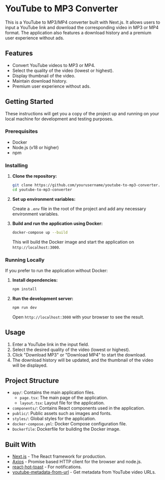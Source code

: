 # YouTube to MP3 Converter

This is a YouTube to MP3/MP4 converter built with Next.js. It allows users to input a YouTube link and download the corresponding video in MP3 or MP4 format. The application also features a download history and a premium user experience without ads.

## Features

- Convert YouTube videos to MP3 or MP4.
- Select the quality of the video (lowest or highest).
- Display thumbnail of the video.
- Maintain download history.
- Premium user experience without ads.

## Getting Started

These instructions will get you a copy of the project up and running on your local machine for development and testing purposes.

### Prerequisites

- Docker
- Node.js (v18 or higher)
- npm

### Installing

1. **Clone the repository:**

    ```bash
    git clone https://github.com/yourusername/youtube-to-mp3-converter.git
    cd youtube-to-mp3-converter
    ```

2. **Set up environment variables:**

    Create a `.env` file in the root of the project and add any necessary environment variables.

3. **Build and run the application using Docker:**

    ```bash
    docker-compose up --build
    ```

    This will build the Docker image and start the application on `http://localhost:3000`.

### Running Locally

If you prefer to run the application without Docker:

1. **Install dependencies:**

    ```bash
    npm install
    ```

2. **Run the development server:**

    ```bash
    npm run dev
    ```

    Open `http://localhost:3000` with your browser to see the result.

## Usage

1. Enter a YouTube link in the input field.
2. Select the desired quality of the video (lowest or highest).
3. Click "Download MP3" or "Download MP4" to start the download.
4. The download history will be updated, and the thumbnail of the video will be displayed.

## Project Structure

- `app/`: Contains the main application files.
  - `page.tsx`: The main page of the application.
  - `layout.tsx`: Layout file for the application.
- `components/`: Contains React components used in the application.
- `public/`: Public assets such as images and fonts.
- `styles/`: Global styles for the application.
- `docker-compose.yml`: Docker Compose configuration file.
- `Dockerfile`: Dockerfile for building the Docker image.

## Built With

- [Next.js](https://nextjs.org/) - The React framework for production.
- [Axios](https://github.com/axios/axios) - Promise based HTTP client for the browser and node.js.
- [react-hot-toast](https://react-hot-toast.com/) - For notifications.
- [youtube-metadata-from-url](https://www.npmjs.com/package/youtube-metadata-from-url) - Get metadata from YouTube video URLs.

